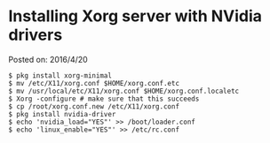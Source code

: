 # Installing Xorg server with NVidia drivers

Posted on: 2016/4/20

```
$ pkg install xorg-minimal
$ mv /etc/X11/xorg.conf $HOME/xorg.conf.etc
$ mv /usr/local/etc/X11/xorg.conf $HOME/xorg.conf.localetc
$ Xorg -configure # make sure that this succeeds
$ cp /root/xorg.conf.new /etc/X11/xorg.conf
$ pkg install nvidia-driver
$ echo 'nvidia_load="YES"' >> /boot/loader.conf
$ echo 'linux_enable="YES"' >> /etc/rc.conf
```
